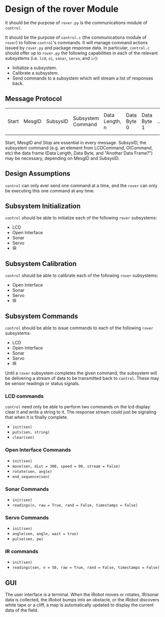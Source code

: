 # Design of the rover Module #

It should be the purpose of `rover.py` is the communications module of `control`. 

It should be the purpose of `control.c` (the communications module of `rover`) to follow `control`'s commands. It will manage command actions issued by `rover.py` and package response data. In particular, `control.c` should offer up to `rover.py` the following capabilities in each of the relevant subsystems (i.e. `lcd`, `oi`, `sonar`, `servo`, and `ir`):

- Initialize a subsystem.
- Calibrate a subsystem.
- Send commands to a subsystem which will stream a list of responses back.

## Message Protocol ##

<table>
	<tr>
		<td>
			Start
		</td>
		<td>
			MesgID
		</td>
		<td>
			SubsysID
		</td>
		<td>
			Subsystem Command
		</td>
		<td>
			Data Length, n
		</td>
		<td>
			Data Byte 0
		</td>
		<td>
			Data Byte 1
		</td>
		<td>
			...	
		</td>
		<td>
			Data Byte n - 1
		</td>
		<td>
			Real Data Length
		</td>
		<td>
			Another Data Frame?
		</td>
		<td>
			...
		</td>
		<td>
			Stop
		</td>
	</tr>
</table>

Start, MesgID and Stop are essential in every message. SubsysID, the subsystem command (e.g. an element from LCDCommand, OICommand, etc) the data frame (Data Length, Data Byte, and "Another Data Frame?") may be necessary, depending on MesgID and SubsysID. 



## Design Assumptions ##

`control` can only ever send one command at a time, and the `rover` can only be executing this one command at any time.



## Subsystem Initialization ##

`control` should be able to initialize each of the following `rover` subsystems:

- LCD
- Open Interface
- Sonar
- Servo
- IR



## Subsystem Calibration ##

`control` should be able to calibrate each of the following `rover` subsystems:

- Open Interface
- Sonar
- Servo
- IR



## Subsystem Commands ##

`control` should be able to issue commands to each of the following `rover` subsystems:

- LCD
- Open Interface
- Sonar
- Servo
- IR

Until a `rover` subsystem completes the given command, the subsystem will be delivering a stream of data to be transmitted back to `control`. These may be sensor readings or status signals.



### LCD commands ###

`control` need only be able to perform two commands on the lcd display: clear it and write a string to it. The response stream could just be signaling that when it is finally complete.

- `init(sen)`
- `puts(sen, string)`
- `clear(sen)`



### Open Interface Commands ###

- `init(sen)`
- `move(sen, dist = 300, speed = 90, stream = False)`
- `rotate(sen, angle)`
- `end_sequence(sen)`



### Sonar Commands ###

- `init(sen)`
- `readings(n, raw = True, rand = False, timestamps = False)`



### Servo Commands ###

- `init(sen)`
- `angle(sen, angle, wait = true)`
- `pulse(sen, pw)`



### IR commands ###

- `init(sen)`
- `readings(sen, n = 50, raw = True, rand = False, timestamps = False)`



## GUI ##

The user interface is a terminal. When the iRobot moves or rotates, IR/sonar data is collected, the iRobot bumps into an obstacle, or the iRobot discovers white tape or a cliff, a map is automatically updated to display the current data of the field. 
